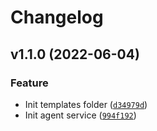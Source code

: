 # Changelog

<!--next-version-placeholder-->

## v1.1.0 (2022-06-04)
### Feature
* Init templates folder ([`d34979d`](https://github.com/draganagrbic998/devops_agent_service/commit/d34979d1f15f84dc9fda9524c3e3cbae9059d087))
* Init agent service ([`994f192`](https://github.com/draganagrbic998/devops_agent_service/commit/994f1928290e89c99e7748e39cc5f7ca88c55d12))
